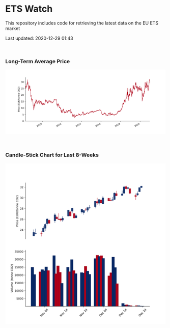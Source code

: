 # ETS Watch

This repository includes code for retrieving the latest data on the EU ETS market

Last updated: 2020-12-29 01:43

<br>

### Long-Term Average Price

![Long-term average](img/long_term_avg.png)

<br>

### Candle-Stick Chart for Last 8-Weeks

![Open, High, Low, Close & Volume](img/ohlc_vol.png)
